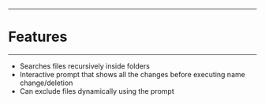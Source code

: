 ----------
# Features
----------
- Searches files recursively inside folders
- Interactive prompt that shows all the changes before executing name change/deletion
- Can exclude files dynamically using the prompt 
